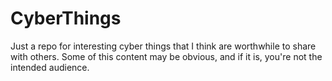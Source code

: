 # CyberThings

Just a repo for interesting cyber things that I think are worthwhile to share with others. Some of this content may be obvious, and if it is, you're not the intended audience. 
